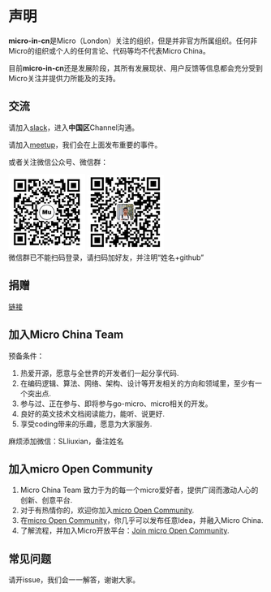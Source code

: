# 声明

**micro-in-cn**是Micro（London）关注的组织，但是并非官方所属组织。任何非Micro的组织或个人的任何言论、代码等均不代表Micro China。

目前**micro-in-cn**还是发展阶段，其所有发展现状、用户反馈等信息都会充分受到Micro关注并提供力所能及的支持。

## 交流

请加入[slack](http://slack.micro.mu/)，进入**中国区**Channel沟通。

请加入[meetup](https://www.meetup.com/Micro-Services-Network/)，我们会在上面发布重要的事件。

或者关注微信公众号、微信群：
<div style="float:left">
<img src="donation/wx_qrcode.jpg" width="30%">
<img src="donation/wx_group_v1.png" width="30%"> 
</div>

微信群已不能扫码登录，请扫码加好友，并注明“姓名+github”

## 捐赠

[链接](./donation/README.md)

## 加入Micro China Team

预备条件：

1. 热爱开源，愿意与全世界的开发者们一起分享代码.
2. 在编码逻辑、算法、网络、架构、设计等开发相关的方向和领域里，至少有一个突出点.
3. 参与过、正在参与、即将参与go-micro、micro相关的开发。
4. 良好的英文技术文档阅读能力，能听、说更好.
5. 享受coding带来的乐趣，愿意为大家服务.

麻烦添加微信：SLliuxian，备注姓名

## 加入micro Open Community

1. Micro China Team 致力于为的每一个micro爱好者，提供广阔而激动人心的创新、创意平台.
2. 对于有热情你的，欢迎你加入[micro Open Community](https://github.com/micro-community).
3. 在[micro Open Community](https://github.com/micro-community)，你几乎可以发布任意Idea，并融入Micro China.
4. 了解流程，并加入Micro开放平台：[Join micro Open Community](https://github.com/micro-community/how-to-join).

## 常见问题

请开issue，我们会一一解答，谢谢大家。
